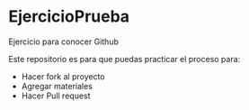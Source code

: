# EjercicioPrueba

Ejercicio para conocer Github

Este repositorio es para que puedas practicar el proceso para:
* Hacer fork al proyecto
* Agregar materiales
* Hacer Pull request
